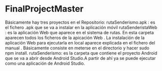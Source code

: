 # FinalProjectMaster
Básicamente hay tres proyectos en el Repositorio:
rutaSenderismo.apk : es el fichero .apk que se va a instalar en la aplicación móvil
rutaSenderistaWeb  : es la aplicación Web que aparece en el sistema de rutas. En esta carpeta aparecen todos
los ficheros de la apicación Web . La instalación de la aplicación Web para ejecutarla en local aparece explicada en el fichero del
manual . Básicamente consiste en meterse en el directorio y hacer sudo npm install.
rutaSenderismo: es la carpeta que contiene el proyecto Android que se va a abrir desde Android Studio.A partir de ahí ya se puede ejecutar
como una aplicación de Android Studio.
